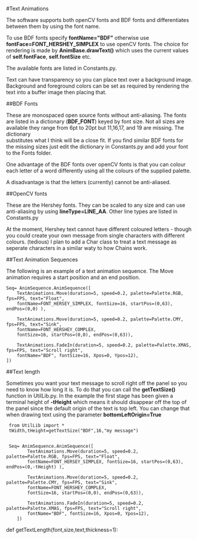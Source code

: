 #Text Animations

The software supports both openCV fonts and BDF fonts and differentiates between them by using the font name.

To use BDF fonts specify **fontName="BDF"** otherwise use **fontFace=FONT_HERSHEY_SIMPLEX** to use openCV fonts. The 
choice for rendering is made by **AnimBase.drawText()** which uses the current values of **self.fontFace**, **self.fontSize**
 etc.

The available fonts are listed in Constants.py.

Text can have transparency so you can place text over a background image. Background and foreground colors can be set
 as required by rendering the text into a buffer image then placing that.

##BDF Fonts

These are monospaced open source fonts without anti-aliasing. The fonts are listed in a dictionary (**BDF_FONT**) keyed by font size. 
Not all sizes are available they range from 6pt to 20pt but 11,16,17, and 19 are missing. The dictionary  
substitutes what I think will be a close fit. If you find similar BDF fonts for the missing sizes just edit the dictionary in 
Constants.py and add your font to the Fonts folder.

One advantage of the BDF fonts over openCV fonts is that you can colour each letter of a word differently using all 
the colours of the supplied palette.

A disadvantage is that the letters (currently) cannot be anti-aliased.

##OpenCV fonts

These are the Hershey fonts. They can be scaled to any size and can use anti-aliasing by using **lineType=LINE_AA**. 
Other line types are listed in Constants.py

At the moment, Hershey text cannot have different coloured letters - though you could create your own message from 
single characters with different colours. (tedious) I plan to add a Char class to treat a text message
 as seperate characters in a similar waty to how Chains work.

##Text Animation Sequences

The following is an example of a text animation sequence. The Move animation requires a start position and an end 
position.

    
    Seq= AnimSequence.AnimSequence([
        TextAnimations.Move(duration=5, speed=0.2, palette=Palette.RGB, fps=FPS, text="Float", 
        fontName=FONT_HERSEY_SIMPLEX, fontSize=16, startPos=(0,63), endPos=(0,0) ),  
        
        TextAnimations.Move(duration=5, speed=0.2, palette=Palette.CMY, fps=FPS, text="Sink",  
        fontName=FONT_HERSHEY_COMPLEX,
        fontSize=16, startPos=(0,0), endPos=(0,63)),  
        
        TextAnimations.FadeIn(duration=5, speed=0.2, palette=Palette.XMAS, fps=FPS, text="Scroll right", 
        fontName="BDF", fontSize=16, Xpos=0, Ypos=12),  
    ])

##Text length

Sometimes you want your text message to scroll right off the panel so you need to know how long it is. To do that you
 can call the **getTextSize()** function in UtilLib.py. In the example the first stage has been given a terminal 
 height of **-tHeight** which means it should disappear off the top of the panel since the default origin of the text is 
 top left. You can change that when drawing text using the parameter **bottomLeftOrigin=True**
 
     from UtilLib import *
     tWidth,tHeight=getTextSize("BDF",16,"my message")
     
     
     Seq= AnimSequence.AnimSequence([
            TextAnimations.Move(duration=5, speed=0.2, palette=Palette.RGB, fps=FPS, text="Float", 
            fontName=FONT_HERSEY_SIMPLEX, fontSize=16, startPos=(0,63), endPos=(0,-tHeight) ),  
            
            TextAnimations.Move(duration=5, speed=0.2, palette=Palette.CMY, fps=FPS, text="Sink",  
            fontName=FONT_HERSHEY_COMPLEX,
            fontSize=16, startPos=(0,0), endPos=(0,63)),  
            
            TextAnimations.FadeIn(duration=5, speed=0.2, palette=Palette.XMAS, fps=FPS, text="Scroll right", 
            fontName="BDF", fontSize=16, Xpos=0, Ypos=12),  
        ])

 
 
 
 
 
 def getTextLength(font,size,text,thickness=1):